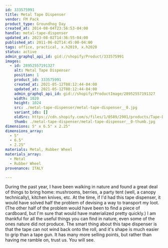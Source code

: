 ```yaml
---
id: 333575991
title: Metal Tape Dispenser
vendor: FM Pack
product_type: Groundhog Day
created_at: 2014-08-04T23:56:53-04:00
handle: metal-tape-dispenser
updated_at: 2023-08-02T14:36:55-04:00
published_at: 2011-06-02T14:45:00-04:00
tags: office, practical, x.h2019, x.h2020
status: active
admin_graphql_api_id: gid://shopify/Product/333575991
images:
  - id: 28952557191327
    alt: Metal Tape Dispenser
    position: 1
    product_id: 333575991
    created_at: 2021-05-12T08:12:44-04:00
    updated_at: 2021-05-12T08:12:44-04:00
    admin_graphql_api_id: gid://shopify/ProductImage/28952557191327
    width: 1020
    height: 1024
    src: ./metal-tape-dispenser/metal-tape-dispenser__0.jpg
    variant_ids: []
    oldSrc: https://cdn.shopify.com/s/files/1/0589/2901/products/Tape-Dispenser_59a33806-41bb-4092-a057-a9020a1ed893.jpg?v=1620821564
    thumb: ./metal-tape-dispenser/metal-tape-dispenser__0-thumb.jpg
dimensions: 5" x 6.5" x 2.25"
dimensions_array:
  - 5"
  - 6.5"
  - 2.25"
materials: Metal, Rubber Wheel
materials_array:
  - Metal
  - Rubber Wheel
provenance: ITALY

---
```


During the past year, I have been walking in nature and found a great deal of things to bring home: mushrooms, berries, a party tent (well, a canopy technically), kitchen knives, etc. At the time, if I'd had this tape dispenser, it would have solved half the problem of devising a way to transport my loot. (The other half of the problem would have been to find a piece of cardboard, but I'm sure that would have materialized pretty quickly.) I am thankful for all the useful things you can find in nature, even some of the ones nature did not produce. The smart thing about this tape dispenser is that the tape can not wind back onto the roll, and it's shape is much easier to grip than a tape gun. It has many more selling points, but rather than having me ramble on, trust us. You will see.